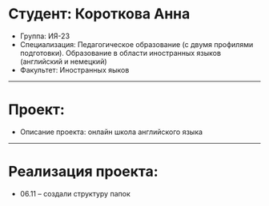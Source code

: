 # Студент: Короткова Анна
- Группа: ИЯ-23
- Специализация: Педагогическое образование (с двумя профилями подготовки). Образование в области иностранных языков (английский и немецкий)
- Факультет: Иностранных яыков
---
# Проект: 
- Описание проекта: онлайн школа английского языка
---
# Реализация проекта:
- 06.11 – создали структуру папок 